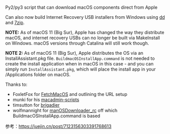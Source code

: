 Py2/py3 script that can download macOS components direct from Apple

Can also now build Internet Recovery USB installers from Windows using [dd](http://www.chrysocome.net/dd) and [7zip](https://www.7-zip.org/download.html).

**NOTE:** As of macOS 11 (Big Sur), Apple has changed the way they distribute macOS, and internet recovery USBs can no longer be built via MakeInstall on Windows.  macOS versions through Catalina will still work though.

**NOTE 2:** As of macOS 11 (Big Sur), Apple distributes the OS via an InstallAssistant.pkg file.  `BuildmacOSInstallApp.command` is not needed to create the install application when in macOS in this case - and you can simply run `InstallAssistant.pkg`, which will place the install app in your /Applications folder on macOS.

Thanks to:

* FoxletFox for [FetchMacOS](http://www.insanelymac.com/forum/topic/326366-fetchmacos-a-tool-to-download-macos-on-non-mac-platforms/) and outlining the URL setup
* munki for his [macadmin-scripts](https://github.com/munki/macadmin-scripts)
* timsutton for [brigadier](https://github.com/timsutton/brigadier)
* wolfmannight for [manOSDownloader_rc](https://www.insanelymac.com/forum/topic/338810-create-legit-copy-of-macos-from-apple-catalog/) off which BuildmacOSInstallApp.command is based


参考：https://juejin.cn/post/7123156303391768613
